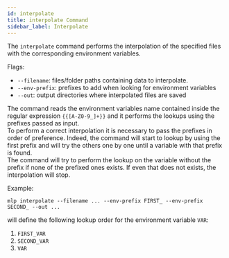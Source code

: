 ```yaml
---
id: interpolate
title: interpolate Command
sidebar_label: Interpolate
---
```

The `interpolate` command performs the interpolation of the specified files with the corresponding environment variables.

Flags:
- `--filename`: files/folder paths containing data to interpolate.
- `--env-prefix`: prefixes to add when looking for environment variables
- `--out`: output directories where interpolated files are saved

The command reads the environment variables name contained inside the regular expression `{{[A-Z0-9_]+}}` and it performs the lookups using the prefixes passed as input.  
To perform a correct interpolation it is necessary to pass the prefixes in order of preference. Indeed, the command will start to lookup by using the first prefix and will try the others one by one until a variable with that prefix is found.  
The command will try to perform the lookup on the variable without the prefix if none of the prefixed ones exists. If even that does not exists, the interpolation will stop. 

Example:

`mlp interpolate --filename ... --env-prefix FIRST_ --env-prefix SECOND_ --out ...`

will define the following lookup order for the environment variable `VAR`:

1) `FIRST_VAR`
2) `SECOND_VAR`
3) `VAR`
